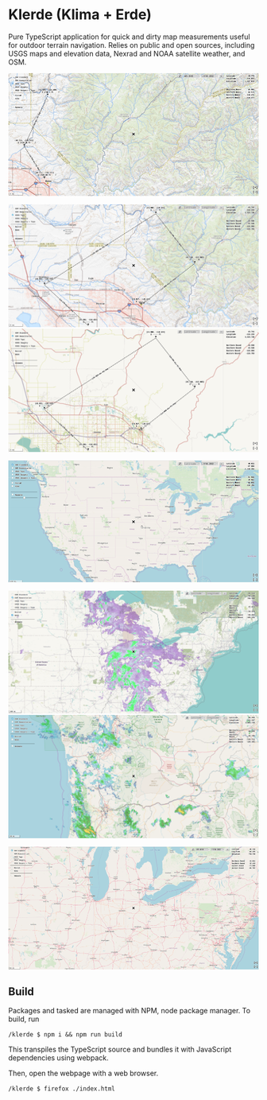 # Klerde (Klima + Erde) 
Pure TypeScript application for quick and dirty map measurements useful for outdoor terrain navigation. Relies on public and open sources, including USGS maps and elevation data, Nexrad and NOAA satellite weather, and OSM.

![](animation-waypoints-route.gif)

![](base-usgs-topo.png)
![](base-osm-humanitarian.png)

![](animation-go-to-and-drop-coords.gif)

![](overlay-noaa.png)
![](overlay-nexrad.png)

![](animation-nexrad-overlay.gif)

## Build 

Packages and tasked are managed with NPM, node package manager. To build, run
```shell
/klerde $ npm i && npm run build
```
This transpiles the TypeScript source and bundles it with JavaScript dependencies using webpack. 

Then, open the webpage with a web browser.
```shell
/klerde $ firefox ./index.html
```




